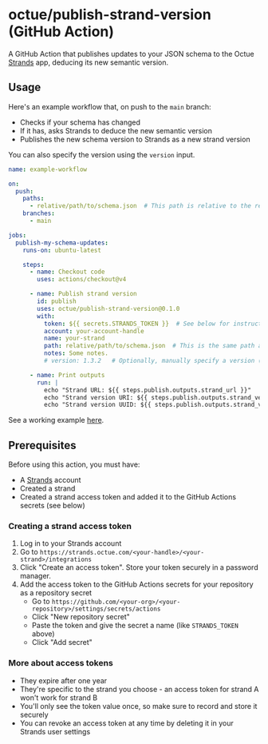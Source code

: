 # octue/publish-strand-version (GitHub Action)
A GitHub Action that publishes updates to your JSON schema to the Octue [Strands](https://strands.octue.com) app,
deducing its new semantic version.

## Usage
Here's an example workflow that, on push to the `main` branch:
- Checks if your schema has changed
- If it has, asks Strands to deduce the new semantic version
- Publishes the new schema version to Strands as a new strand version

You can also specify the version using the `version` input.

```yaml
name: example-workflow

on:
  push:
    paths:
      - relative/path/to/schema.json  # This path is relative to the repository root.
    branches:
      - main

jobs:
  publish-my-schema-updates:
    runs-on: ubuntu-latest

    steps:
      - name: Checkout code
        uses: actions/checkout@v4

      - name: Publish strand version
        id: publish
        uses: octue/publish-strand-version@0.1.0
        with:
          token: ${{ secrets.STRANDS_TOKEN }}  # See below for instructions on getting a token.
          account: your-account-handle
          name: your-strand
          path: relative/path/to/schema.json  # This is the same path as the `paths` argument further up.
          notes: Some notes.
          # version: 1.3.2   # Optionally, manually specify a version (or feed in a version calculated elsewhere in the workflow)

      - name: Print outputs
        run: |
          echo "Strand URL: ${{ steps.publish.outputs.strand_url }}"
          echo "Strand version URI: ${{ steps.publish.outputs.strand_version_uri }}"
          echo "Strand version UUID: ${{ steps.publish.outputs.strand_version_uuid }}"
```

See a working example [here](.github/workflows/test-publish-strand-version.yml).

## Prerequisites
Before using this action, you must have:
- A [Strands](https://strands.octue.com) account
- Created a strand
- Created a strand access token and added it to the GitHub Actions secrets (see below)

### Creating a strand access token
1. Log in to your Strands account
2. Go to `https://strands.octue.com/<your-handle>/<your-strand>/integrations`
4. Click "Create an access token". Store your token securely in a password manager.
5. Add the access token to the GitHub Actions secrets for your repository as a repository secret
   - Go to `https://github.com/<your-org>/<your-repository>/settings/secrets/actions`
   - Click "New repository secret"
   - Paste the token and give the secret a name (like `STRANDS_TOKEN` above)
   - Click "Add secret"

### More about access tokens
- They expire after one year
- They're specific to the strand you choose - an access token for strand A won't work for strand B
- You'll only see the token value once, so make sure to record and store it securely
- You can revoke an access token at any time by deleting it in your Strands user settings
